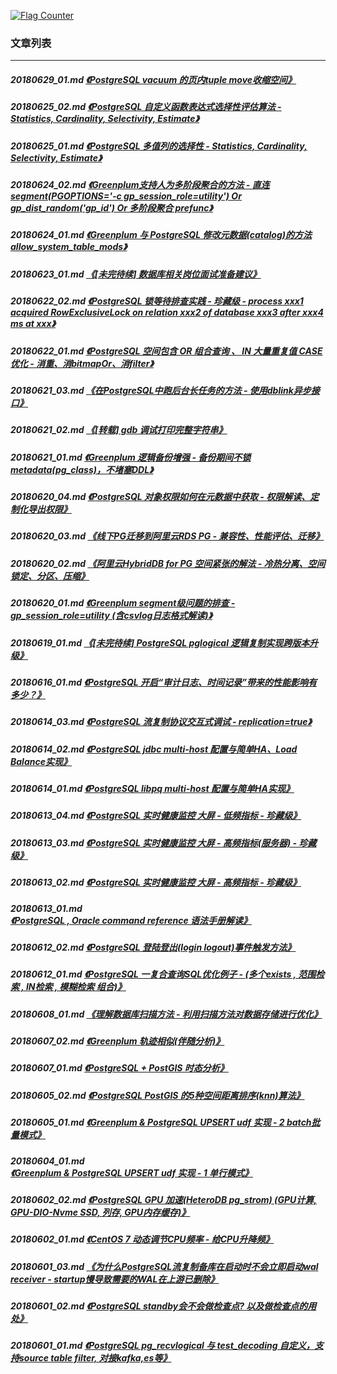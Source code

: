 <a rel="nofollow" href="http://info.flagcounter.com/h9V1"  ><img src="http://s03.flagcounter.com/count/h9V1/bg_FFFFFF/txt_000000/border_CCCCCC/columns_2/maxflags_12/viewers_0/labels_0/pageviews_0/flags_0/"  alt="Flag Counter"  border="0"  ></a>  
  
### 文章列表  
----  
##### 20180629_01.md   [《PostgreSQL vacuum 的页内tuple move收缩空间》](20180629_01.md)  
##### 20180625_02.md   [《PostgreSQL 自定义函数表达式选择性评估算法 - Statistics, Cardinality, Selectivity, Estimate》](20180625_02.md)  
##### 20180625_01.md   [《PostgreSQL 多值列的选择性 - Statistics, Cardinality, Selectivity, Estimate》](20180625_01.md)  
##### 20180624_02.md   [《Greenplum支持人为多阶段聚合的方法 - 直连segment(PGOPTIONS='-c gp_session_role=utility') Or gp_dist_random('gp_id') Or 多阶段聚合 prefunc》](20180624_02.md)  
##### 20180624_01.md   [《Greenplum 与 PostgreSQL 修改元数据(catalog)的方法 allow_system_table_mods》](20180624_01.md)  
##### 20180623_01.md   [《[未完待续] 数据库相关岗位面试准备建议》](20180623_01.md)  
##### 20180622_02.md   [《PostgreSQL 锁等待排查实践 - 珍藏级 - process xxx1 acquired RowExclusiveLock on relation xxx2 of database xxx3 after xxx4 ms at xxx》](20180622_02.md)  
##### 20180622_01.md   [《PostgreSQL 空间包含 OR 组合查询 、 IN 大量重复值 CASE 优化 - 消重、消bitmapOr、消filter》](20180622_01.md)  
##### 20180621_03.md   [《在PostgreSQL中跑后台长任务的方法 - 使用dblink异步接口》](20180621_03.md)  
##### 20180621_02.md   [《[转载] gdb 调试打印完整字符串》](20180621_02.md)  
##### 20180621_01.md   [《Greenplum 逻辑备份增强 - 备份期间不锁metadata(pg_class)，不堵塞DDL》](20180621_01.md)  
##### 20180620_04.md   [《PostgreSQL 对象权限如何在元数据中获取 - 权限解读、定制化导出权限》](20180620_04.md)  
##### 20180620_03.md   [《线下PG迁移到阿里云RDS PG - 兼容性、性能评估、迁移》](20180620_03.md)  
##### 20180620_02.md   [《阿里云HybridDB for PG 空间紧张的解法 - 冷热分离、空间锁定、分区、压缩》](20180620_02.md)  
##### 20180620_01.md   [《Greenplum segment级问题的排查 - gp_session_role=utility  (含csvlog日志格式解读)》](20180620_01.md)  
##### 20180619_01.md   [《[未完待续] PostgreSQL pglogical 逻辑复制实现跨版本升级》](20180619_01.md)  
##### 20180616_01.md   [《PostgreSQL 开启“审计日志、时间记录”带来的性能影响有多少？》](20180616_01.md)  
##### 20180614_03.md   [《PostgreSQL 流复制协议交互式调试 - replication=true》](20180614_03.md)  
##### 20180614_02.md   [《PostgreSQL jdbc multi-host 配置与简单HA、Load Balance实现》](20180614_02.md)  
##### 20180614_01.md   [《PostgreSQL libpq multi-host 配置与简单HA实现》](20180614_01.md)  
##### 20180613_04.md   [《PostgreSQL 实时健康监控 大屏 - 低频指标 - 珍藏级》](20180613_04.md)  
##### 20180613_03.md   [《PostgreSQL 实时健康监控 大屏 - 高频指标(服务器) - 珍藏级》](20180613_03.md)  
##### 20180613_02.md   [《PostgreSQL 实时健康监控 大屏 - 高频指标 - 珍藏级》](20180613_02.md)  
##### 20180613_01.md   [《PostgreSQL , Oracle command reference 语法手册解读》](20180613_01.md)  
##### 20180612_02.md   [《PostgreSQL 登陆登出(login logout)事件触发方法》](20180612_02.md)  
##### 20180612_01.md   [《PostgreSQL 一复合查询SQL优化例子 - (多个exists , 范围检索 , IN检索 , 模糊检索 组合)》](20180612_01.md)  
##### 20180608_01.md   [《理解数据库扫描方法 - 利用扫描方法对数据存储进行优化》](20180608_01.md)  
##### 20180607_02.md   [《Greenplum 轨迹相似(伴随分析)》](20180607_02.md)  
##### 20180607_01.md   [《PostgreSQL + PostGIS 时态分析》](20180607_01.md)  
##### 20180605_02.md   [《PostgreSQL PostGIS 的5种空间距离排序(knn)算法》](20180605_02.md)  
##### 20180605_01.md   [《Greenplum & PostgreSQL UPSERT udf 实现 - 2 batch批量模式》](20180605_01.md)  
##### 20180604_01.md   [《Greenplum & PostgreSQL UPSERT udf 实现 - 1 单行模式》](20180604_01.md)  
##### 20180602_02.md   [《PostgreSQL GPU 加速(HeteroDB pg_strom) (GPU计算, GPU-DIO-Nvme SSD, 列存, GPU内存缓存)》](20180602_02.md)  
##### 20180602_01.md   [《CentOS 7 动态调节CPU频率 - 给CPU升降频》](20180602_01.md)  
##### 20180601_03.md   [《为什么PostgreSQL流复制备库在启动时不会立即启动wal receiver - startup慢导致需要的WAL在上游已删除》](20180601_03.md)  
##### 20180601_02.md   [《PostgreSQL standby会不会做检查点? 以及做检查点的用处》](20180601_02.md)  
##### 20180601_01.md   [《PostgreSQL pg_recvlogical 与 test_decoding 自定义，支持source table filter, 对接kafka,es等》](20180601_01.md)  

